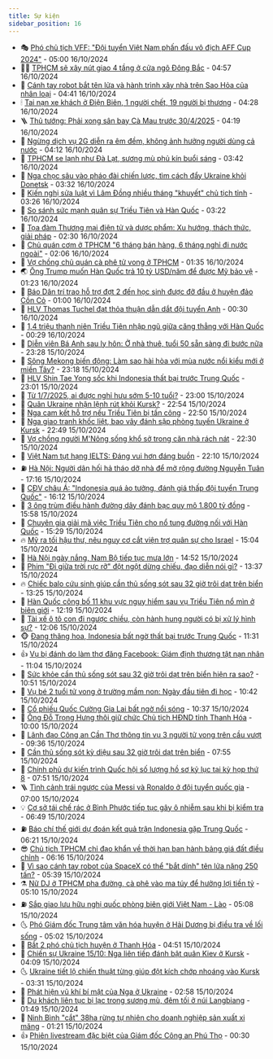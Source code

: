 ```yaml
---
title: Sự kiện
sidebar_position: 16
---
```


<!-- dantri-su-kien:START -->
- 🎭 [Phó chủ tịch VFF: &quot;Đội tuyển Việt Nam phấn đấu vô địch AFF Cup 2024&quot;](https://dantri.com.vn/the-thao/pho-chu-tich-vff-doi-tuyen-viet-nam-phan-dau-vo-dich-aff-cup-2024-20241015232209912.htm) - 05:00 16/10/2024
- 👨‍🏫 [TPHCM sẽ xây nút giao 4 tầng ở cửa ngõ Đông Bắc](https://dantri.com.vn/xa-hoi/tphcm-se-xay-nut-giao-4-tang-o-cua-ngo-dong-bac-20241016112530320.htm) - 04:57 16/10/2024
- 🌮 [Cánh tay robot bắt tên lửa và hành trình xây nhà trên Sao Hỏa của nhân loại](https://dantri.com.vn/khoa-hoc-cong-nghe/canh-tay-robot-bat-ten-lua-va-hanh-trinh-xay-nha-tren-sao-hoa-cua-nhan-loai-20241016111403118.htm) - 04:41 16/10/2024
- 🕯 [Tai nạn xe khách ở Điện Biên, 1 người chết, 19 người bị thương](https://dantri.com.vn/xa-hoi/tai-nan-xe-khach-o-dien-bien-1-nguoi-chet-19-nguoi-bi-thuong-20241016111210548.htm) - 04:28 16/10/2024
- 🪜 [Thủ tướng: Phải xong sân bay Cà Mau trước 30/4/2025](https://dantri.com.vn/xa-hoi/thu-tuong-phai-xong-san-bay-ca-mau-truoc-3042025-20241016094422683.htm) - 04:19 16/10/2024
- 🐘 [Ngừng dịch vụ 2G diễn ra êm đềm, không ảnh hưởng người dùng cả nước](https://dantri.com.vn/suc-manh-so/ngung-dich-vu-2g-dien-ra-em-dem-khong-anh-huong-nguoi-dung-ca-nuoc-20241016105610098.htm) - 04:12 16/10/2024
- 🤔 [TPHCM se lạnh như Đà Lạt, sương mù phủ kín buổi sáng](https://dantri.com.vn/xa-hoi/tphcm-se-lanh-nhu-da-lat-suong-mu-phu-kin-buoi-sang-20241016101451415.htm) - 03:42 16/10/2024
- 🧠 [Nga chọc sâu vào pháo đài chiến lược, tìm cách đẩy Ukraine khỏi Donetsk](https://dantri.com.vn/the-gioi/nga-choc-sau-vao-phao-dai-chien-luoc-tim-cach-day-ukraine-khoi-donetsk-20241016102004641.htm) - 03:32 16/10/2024
- 📝 [Kiến nghị sửa luật vì Lâm Đồng nhiều tháng &quot;khuyết&quot; chủ tịch tỉnh](https://dantri.com.vn/xa-hoi/kien-nghi-sua-luat-vi-lam-dong-nhieu-thang-khuyet-chu-tich-tinh-20241016095528002.htm) - 03:26 16/10/2024
- 🦏 [So sánh sức mạnh quân sự Triều Tiên và Hàn Quốc](https://dantri.com.vn/the-gioi/so-sanh-suc-manh-quan-su-trieu-tien-va-han-quoc-20241015212153405.htm) - 03:22 16/10/2024
- 🥰 [Tọa đàm Thương mại điện tử và dược phẩm: Xu hướng, thách thức, giải pháp](https://dantri.com.vn/suc-khoe/toa-dam-thuong-mai-dien-tu-va-duoc-pham-xu-huong-thach-thuc-giai-phap-20241015213133554.htm) - 02:30 16/10/2024
- 🤗 [Chủ quán cơm ở TPHCM &quot;6 tháng bán hàng, 6 tháng nghỉ đi nước ngoài&quot;](https://dantri.com.vn/du-lich/chu-quan-com-o-tphcm-6-thang-ban-hang-6-thang-nghi-di-nuoc-ngoai-20241015173730760.htm) - 02:06 16/10/2024
- 🌈 [Vợ chồng chủ quán cà phê tử vong ở TPHCM](https://dantri.com.vn/phap-luat/vo-chong-chu-quan-ca-phe-tu-vong-o-tphcm-20241016082950338.htm) - 01:35 16/10/2024
- 🌏 [Ông Trump muốn Hàn Quốc trả 10 tỷ USD/năm để được Mỹ bảo vệ](https://dantri.com.vn/the-gioi/ong-trump-muon-han-quoc-tra-10-ty-usdnam-de-duoc-my-bao-ve-20241016081522548.htm) - 01:23 16/10/2024
- 💄 [Báo Dân trí trao hỗ trợ đợt 2 đến học sinh được đỡ đầu ở huyện đảo Cồn Cỏ](https://dantri.com.vn/tam-long-nhan-ai/bao-dan-tri-trao-ho-tro-dot-2-den-hoc-sinh-duoc-do-dau-o-huyen-dao-con-co-20241015172032142.htm) - 01:00 16/10/2024
- 👺 [HLV Thomas Tuchel đạt thỏa thuận dẫn dắt đội tuyển Anh](https://dantri.com.vn/the-thao/hlv-thomas-tuchel-dat-thoa-thuan-dan-dat-doi-tuyen-anh-20241016072724897.htm) - 00:30 16/10/2024
- 👹 [1,4 triệu thanh niên Triều Tiên nhập ngũ giữa căng thẳng với Hàn Quốc](https://dantri.com.vn/the-gioi/14-trieu-thanh-nien-trieu-tien-nhap-ngu-giua-cang-thang-voi-han-quoc-20241016064923319.htm) - 00:29 16/10/2024
- 🌊 [Diễn viên Bá Anh sau ly hôn: Ở nhà thuê, tuổi 50 sẵn sàng đi bước nữa](https://dantri.com.vn/giai-tri/dien-vien-ba-anh-sau-ly-hon-o-nha-thue-tuoi-50-san-sang-di-buoc-nua-20241016024327216.htm) - 23:28 15/10/2024
- 🤠 [Sông Mekong biến động: Làm sao hài hòa với mùa nước nổi kiểu mới ở miền Tây?](https://dantri.com.vn/xa-hoi/song-mekong-bien-dong-lam-sao-hai-hoa-voi-mua-nuoc-noi-kieu-moi-o-mien-tay-20241014200052969.htm) - 23:18 15/10/2024
- 🎊 [HLV Shin Tae Yong sốc khi Indonesia thất bại trước Trung Quốc](https://dantri.com.vn/the-thao/hlv-shin-tae-yong-soc-khi-indonesia-that-bai-truoc-trung-quoc-20241015232504676.htm) - 23:01 15/10/2024
- 🐘 [Từ 1/7/2025, ai được nghỉ hưu sớm 5-10 tuổi?](https://dantri.com.vn/an-sinh/tu-172025-ai-duoc-nghi-huu-som-5-10-tuoi-20241014045311467.htm) - 23:00 15/10/2024
- 💂 [Quân Ukraine nhận lệnh rút khỏi Kursk?](https://dantri.com.vn/the-gioi/quan-ukraine-nhan-lenh-rut-khoi-kursk-20241016050550837.htm) - 22:54 15/10/2024
- 👹 [Nga cam kết hỗ trợ nếu Triều Tiên bị tấn công](https://dantri.com.vn/the-gioi/nga-cam-ket-ho-tro-neu-trieu-tien-bi-tan-cong-20241016054033067.htm) - 22:50 15/10/2024
- 🦒 [Nga giao tranh khốc liệt, bao vây đánh sập phòng tuyến Ukraine ở Kursk](https://dantri.com.vn/the-gioi/nga-giao-tranh-khoc-liet-bao-vay-danh-sap-phong-tuyen-ukraine-o-kursk-20241016054705009.htm) - 22:49 15/10/2024
- 🗽 [Vợ chồng người M&#39;Nông sống khổ sở trong căn nhà rách nát](https://dantri.com.vn/tam-long-nhan-ai/vo-chong-nguoi-mnong-song-kho-so-trong-can-nha-rach-nat-20241014110748948.htm) - 22:30 15/10/2024
- 💄 [Việt Nam tụt hạng IELTS: Đáng vui hơn đáng buồn](https://dantri.com.vn/giao-duc/viet-nam-tut-hang-ielts-dang-vui-hon-dang-buon-20241015232105687.htm) - 22:10 15/10/2024
- ⛽️ [Hà Nội: Người dân hối hả tháo dỡ nhà để mở rộng đường Nguyễn Tuân](https://dantri.com.vn/xa-hoi/ha-noi-nguoi-dan-hoi-ha-thao-do-nha-de-mo-rong-duong-nguyen-tuan-20241015181704504.htm) - 17:16 15/10/2024
- 🥷 [CĐV châu Á: &quot;Indonesia quá ảo tưởng, đánh giá thấp đội tuyển Trung Quốc&quot;](https://dantri.com.vn/the-thao/cdv-chau-a-indonesia-qua-ao-tuong-danh-gia-thap-doi-tuyen-trung-quoc-20241015225946307.htm) - 16:12 15/10/2024
- 🤖 [3 ông trùm điều hành đường dây đánh bạc quy mô 1.800 tỷ đồng](https://dantri.com.vn/phap-luat/3-ong-trum-dieu-hanh-duong-day-danh-bac-quy-mo-1800-ty-dong-20241015224816562.htm) - 15:58 15/10/2024
- 🌊 [Chuyên gia giải mã việc Triều Tiên cho nổ tung đường nối với Hàn Quốc](https://dantri.com.vn/the-gioi/chuyen-gia-giai-ma-viec-trieu-tien-cho-no-tung-duong-noi-voi-han-quoc-20241015222155268.htm) - 15:29 15/10/2024
- 🔥 [Mỹ ra tối hậu thư, nêu nguy cơ cắt viện trợ quân sự cho Israel](https://dantri.com.vn/the-gioi/my-ra-toi-hau-thu-neu-nguy-co-cat-vien-tro-quan-su-cho-israel-20241015215015039.htm) - 15:04 15/10/2024
- 🦏 [Hà Nội ngày nắng, Nam Bộ tiếp tục mưa lớn](https://dantri.com.vn/xa-hoi/ha-noi-ngay-nang-nam-bo-tiep-tuc-mua-lon-20241015213722391.htm) - 14:52 15/10/2024
- 🐘 [Phim &quot;Đi giữa trời rực rỡ&quot; đột ngột dừng chiếu, đạo diễn nói gì?](https://dantri.com.vn/giai-tri/phim-di-giua-troi-ruc-ro-dot-ngot-dung-chieu-dao-dien-noi-gi-20241015195908136.htm) - 13:37 15/10/2024
- 🔥 [Chiếc balo cứu sinh giúp cần thủ sống sót sau 32 giờ trôi dạt trên biển](https://dantri.com.vn/xa-hoi/chiec-balo-cuu-sinh-giup-can-thu-song-sot-sau-32-gio-troi-dat-tren-bien-20241015182001686.htm) - 13:25 15/10/2024
- 💼 [Hàn Quốc công bố 11 khu vực nguy hiểm sau vụ Triều Tiên nổ mìn ở biên giới](https://dantri.com.vn/the-gioi/han-quoc-cong-bo-11-khu-vuc-nguy-hiem-sau-vu-trieu-tien-no-min-o-bien-gioi-20241015191333960.htm) - 12:19 15/10/2024
- 🚀 [Tài xế ô tô con đi ngược chiều, còn hành hung người có bị xử lý hình sự?](https://dantri.com.vn/phap-luat/tai-xe-o-to-con-di-nguoc-chieu-con-hanh-hung-nguoi-co-bi-xu-ly-hinh-su-20241015184721467.htm) - 12:06 15/10/2024
- 🐵 [Đang thăng hoa, Indonesia bất ngờ thất bại trước Trung Quốc](https://dantri.com.vn/the-thao/dang-thang-hoa-indonesia-bat-ngo-that-bai-truoc-trung-quoc-20241015181757706.htm) - 11:31 15/10/2024
- 👍 [Vụ bị đánh do làm thơ đăng Facebook: Giám định thương tật nạn nhân](https://dantri.com.vn/phap-luat/vu-bi-danh-do-lam-tho-dang-facebook-giam-dinh-thuong-tat-nan-nhan-20241015173603923.htm) - 11:04 15/10/2024
- 🚦 [Sức khỏe cần thủ sống sót sau 32 giờ trôi dạt trên biển hiện ra sao?](https://dantri.com.vn/suc-khoe/suc-khoe-can-thu-song-sot-sau-32-gio-troi-dat-tren-bien-hien-ra-sao-20241015163535215.htm) - 10:51 15/10/2024
- 🥸 [Vụ bé 2 tuổi tử vong ở trường mầm non: Ngày đầu tiên đi học](https://dantri.com.vn/xa-hoi/vu-be-2-tuoi-tu-vong-o-truong-mam-non-ngay-dau-tien-di-hoc-20241015173024259.htm) - 10:42 15/10/2024
- 🥷 [Cổ phiếu Quốc Cường Gia Lai bất ngờ nổi sóng](https://dantri.com.vn/kinh-doanh/co-phieu-quoc-cuong-gia-lai-bat-ngo-noi-song-20241015164913269.htm) - 10:37 15/10/2024
- 🤡 [Ông Đỗ Trọng Hưng thôi giữ chức Chủ tịch HĐND tỉnh Thanh Hóa](https://dantri.com.vn/xa-hoi/ong-do-trong-hung-thoi-giu-chuc-chu-tich-hdnd-tinh-thanh-hoa-20241015163753157.htm) - 10:00 15/10/2024
- 🥳 [Lãnh đạo Công an Cần Thơ thông tin vụ 3 người tử vong trên cầu vượt](https://dantri.com.vn/xa-hoi/lanh-dao-cong-an-can-tho-thong-tin-vu-3-nguoi-tu-vong-tren-cau-vuot-20241015161313322.htm) - 09:36 15/10/2024
- 🤩 [Cần thủ sống sót kỳ diệu sau 32 giờ trôi dạt trên biển](https://dantri.com.vn/xa-hoi/can-thu-song-sot-ky-dieu-sau-32-gio-troi-dat-tren-bien-20241015142022195.htm) - 07:55 15/10/2024
- 🎡 [Chính phủ dự kiến trình Quốc hội số lượng hồ sơ kỷ lục tại kỳ họp thứ 8](https://dantri.com.vn/xa-hoi/chinh-phu-du-kien-trinh-quoc-hoi-so-luong-ho-so-ky-luc-tai-ky-hop-thu-8-20241015142912377.htm) - 07:51 15/10/2024
- 🪜 [Tình cảnh trái ngược của Messi và Ronaldo ở đội tuyển quốc gia](https://dantri.com.vn/the-thao/tinh-canh-trai-nguoc-cua-messi-va-ronaldo-o-doi-tuyen-quoc-gia-20241015100058480.htm) - 07:00 15/10/2024
- 💡 [Cơ sở tái chế rác ở Bình Phước tiếp tục gây ô nhiễm sau khi bị kiểm tra](https://dantri.com.vn/xa-hoi/co-so-tai-che-rac-o-binh-phuoc-tiep-tuc-gay-o-nhiem-sau-khi-bi-kiem-tra-20241015120221156.htm) - 06:49 15/10/2024
- ⛽️ [Báo chí thế giới dự đoán kết quả trận Indonesia gặp Trung Quốc](https://dantri.com.vn/the-thao/bao-chi-the-gioi-du-doan-ket-qua-tran-indonesia-gap-trung-quoc-20241015130302169.htm) - 06:21 15/10/2024
- 😎 [Chủ tịch TPHCM chỉ đạo khẩn về thời hạn ban hành bảng giá đất điều chỉnh](https://dantri.com.vn/xa-hoi/chu-tich-tphcm-chi-dao-khan-ve-thoi-han-ban-hanh-bang-gia-dat-dieu-chinh-20241015131340556.htm) - 06:16 15/10/2024
- 🗽 [Vì sao cánh tay robot của SpaceX có thể &quot;bắt dính&quot; tên lửa nặng 250 tấn?](https://dantri.com.vn/khoa-hoc-cong-nghe/vi-sao-canh-tay-robot-cua-spacex-co-the-bat-dinh-ten-lua-nang-250-tan-20241015110257513.htm) - 05:39 15/10/2024
- ⚗️ [Nữ DJ ở TPHCM pha đường, cà phê vào ma túy để hưởng lợi tiền tỷ](https://dantri.com.vn/phap-luat/nu-dj-o-tphcm-pha-duong-ca-phe-vao-ma-tuy-de-huong-loi-tien-ty-20241015110908762.htm) - 05:10 15/10/2024
- ⛽️ [Sắp giao lưu hữu nghị quốc phòng biên giới Việt Nam - Lào](https://dantri.com.vn/xa-hoi/sap-giao-luu-huu-nghi-quoc-phong-bien-gioi-viet-nam-lao-20241015114752853.htm) - 05:08 15/10/2024
- 🌜 [Phó Giám đốc Trung tâm văn hóa huyện ở Hải Dương bị điều tra về lối sống](https://dantri.com.vn/xa-hoi/pho-giam-doc-trung-tam-van-hoa-huyen-o-hai-duong-bi-dieu-tra-ve-loi-song-20241015115038818.htm) - 05:02 15/10/2024
- 🦩 [Bắt 2 phó chủ tịch huyện ở Thanh Hóa](https://dantri.com.vn/phap-luat/bat-2-pho-chu-tich-huyen-o-thanh-hoa-20241015113923077.htm) - 04:51 15/10/2024
- 🦒 [Chiến sự Ukraine 15/10: Nga liên tiếp đánh bật quân Kiev ở Kursk](https://dantri.com.vn/the-gioi/chien-su-ukraine-1510-nga-lien-tiep-danh-bat-quan-kiev-o-kursk-20241015090710469.htm) - 04:09 15/10/2024
- 🌜 [Ukraine tiết lộ chiến thuật từng giúp đột kích chớp nhoáng vào Kursk](https://dantri.com.vn/the-gioi/ukraine-tiet-lo-chien-thuat-tung-giup-dot-kich-chop-nhoang-vao-kursk-20241015102100640.htm) - 03:31 15/10/2024
- 🐎 [Phát hiện vũ khí bí mật của Nga ở Ukraine](https://dantri.com.vn/the-gioi/phat-hien-vu-khi-bi-mat-cua-nga-o-ukraine-20241015095325444.htm) - 02:58 15/10/2024
- 🌋 [Du khách liên tục bị lạc trong sương mù, đêm tối ở núi Langbiang](https://dantri.com.vn/xa-hoi/du-khach-lien-tuc-bi-lac-trong-suong-mu-dem-toi-o-nui-langbiang-20241015081506569.htm) - 01:49 15/10/2024
- 🧰 [Ninh Bình &quot;cắt&quot; 38ha rừng tự nhiên cho doanh nghiệp sản xuất xi măng](https://dantri.com.vn/xa-hoi/ninh-binh-cat-38ha-rung-tu-nhien-cho-doanh-nghiep-san-xuat-xi-mang-20241015080254846.htm) - 01:21 15/10/2024
- 👍 [Phiên livestream đặc biệt của Giám đốc Công an Phú Thọ](https://dantri.com.vn/xa-hoi/phien-livestream-dac-biet-cua-giam-doc-cong-an-phu-tho-20241014225002195.htm) - 00:30 15/10/2024<!-- dantri-su-kien:END -->
